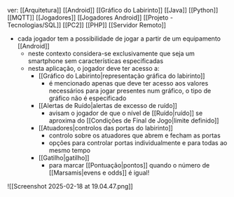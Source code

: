 ver:
	[[Arquitetura]]
	[[Android]]
	[[Gráfico do Labirinto]]
	[[Java]]
	[[Python]]
	[[MQTT]]
	[[Jogadores]]
	[[Jogadores Android]]
	[[Projeto - Tecnologias/SQL]]
	[[PC2]]
	[[PHP]]
	[[Servidor Remoto]]

- cada jogador tem a possibilidade de jogar a partir de um equipamento [[Android]]
	- neste contexto considera-se exclusivamente que seja um smartphone sem características especificadas
	- nesta aplicação, o jogador deve ter acesso a:
		- [[Gráfico do Labirinto|representação gráfica do labirinto]]
			- é mencionado apenas que deve ter acesso aos valores necessários para jogar presentes num gráfico, o tipo de gráfico não é especificado
		- [[Alertas de Ruído|alertas de excesso de ruído]]
			- avisam o jogador de que o nível de [[Ruído|ruído]] se aproxima do [[Condições de Final de Jogo|limite definido]]
		- [[Atuadores|controlos das portas do labirinto]]
			- controlo sobre os atuadores que abrem e fecham as portas
			- opções para controlar portas individualmente e para todas ao mesmo tempo
		- [[Gatilho|gatilho]]
			- para marcar [[Pontuação|pontos]] quando o número de [[Marsamis|evens e odds]] é igual!

![[Screenshot 2025-02-18 at 19.04.47.png]]
